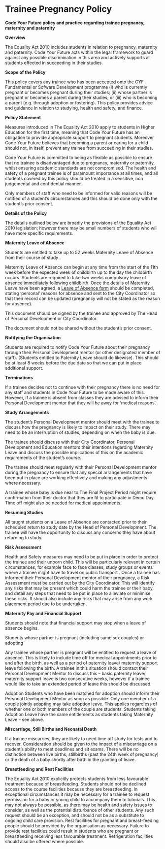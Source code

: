 # Trainee Pregnancy Policy

**Code Your Future policy and practice regarding trainee pregnancy, maternity and paternity**

**Overview**

The Equality Act 2010 includes students in relation to pregnancy, maternity and paternity. Code Your Future acts within the legal framework to guard against any possible discrimination in this area and actively supports all students effected in succeeding in their studies.

**Scope of the Policy**

This policy covers any trainee who has been accepted onto the CYF Fundamental or Sofware Development programme (i) who is currently pregnant or becomes pregnant during their studies; (ii) whose partner is pregnant or becomes a parent during their studies; or (iii) who is becoming a parent (e.g. through adoption or fostering). This policy provides advice and guidance in relation to studying, health and safety, and finance.

**Policy Statement**

Measures introduced in The Equality Act 2010 apply to students in Higher Education for the first time, meaning that Code Your Future has an obligation to provide appropriate support to pregnant students. Moreover Code Your Future believes that becoming a parent or caring for a child should not, in itself, prevent any trainee from succeeding in their studies.

Code Your Future is committed to being as flexible as possible to ensure that no trainee is disadvantaged due to pregnancy, maternity or paternity, whilst ensuring academic standards are not compromised. The health and safety of a pregnant trainee is of paramount importance at all times, and all students covered by this policy should be treated in a sensitive, non judgemental and confidential manner.

Only members of staff who need to be informed for valid reasons will be notified of a student’s circumstances and this should be done only with the student’s prior consent.

**Details of the Policy**

The details outlined below are broadly the provisions of the Equality Act 2010 legislation; however there may be small numbers of students who will have more specific requirements.

**Maternity Leave of Absence**

Students are entitled to take up to 52 weeks Maternity Leave of Absence from their course of study .

Maternity Leave of Absence can begin at any time from the start of the 11th week before the expected week of childbirth up to the day the childbirth occurs. Students are required to take two weeks compulsory leave of absence immediately following childbirth. Once the details of Maternity Leave have been agreed, a [Leave of Absence form](https://app.gitbook.com/@code-your-future/s/docs/organisation/agreements-and-rules/trainee-agreement/leave-of-absence-request) should be completed, stating ‘personal’ reasons for absence and sent to the City Coordinator so that their record can be updated (pregnancy will not be stated as the reason for absence).

This document should be signed by the trainee and approved by The Head of Personal Development or City Coordinator.

The document should not be shared without the student’s prior consent.

**Notifying the Organisation**

Students are required to notify Code Your Future about their pregnancy through their Personal Development mentor (or other designated member of staff). (Students entitled to Paternity Leave should do likewise). This should be at least 8 weeks before the due date so that we can put in place additional support.

**Terminations**

If a trainee decides not to continue with their pregnancy there is no need for any staff and students in Code Your Future to be made aware of this. However, if a trainee is absent from classes they are advised to inform their Personal Development mentor that they will be away for ‘medical reasons’.

**Study Arrangements**

The student’s Personal Development mentor should meet with the trainee to discuss how the pregnancy is likely to impact on their study. There may need to be an interruption of studies, depending on when the baby is due.

The trainee should discuss with their City Coordinator, Personal Development and Education mentors their intentions regarding Maternity Leave and discuss the possible implications of this on the academic requirements of the student’s course.

The trainee should meet regularly with their Personal Development mentor during the pregnancy to ensure that any special arrangements that have been put in place are working effectively and making any adjustments where necessary.

A trainee whose baby is due near to The Final Project Period might require confirmation from their doctor that they are fit to participate in Demo Day. Time off might also be needed for medical appointments.

**Resuming Studies**

All taught students on a Leave of Absence are contacted prior to their scheduled return to study date by the Head of Personal Development. The trainee will have the opportunity to discuss any concerns they have about returning to study.

**Risk Assessment**

Health and Safety measures may need to be put in place in order to protect the trainee and their unborn child. This will be particularly relevant in certain circumstances, for example face to face classes, study groups or events where a trainee might have to travel on public transport . Once a trainee has informed their Personal Development mentor of their pregnancy, a Risk Assessment must be carried out by the City Coordinator. This will identify any risks that may be present which could harm the trainee or their baby, and detail any steps that need to be put in place to alleviate or minimise these risks. It should also include any risks that may arise from any work placement period due to be undertaken.

**Maternity Pay and Financial Support**

Students should note that financial support may stop when a leave of absence begins.

Students whose partner is pregnant (including same sex couples) or adopting

Any trainee whose partner is pregnant will be entitled to request a leave of absence. This is likely to include time off for medical appointments prior to and after the birth, as well as a period of paternity leave/ maternity support leave following the birth. A trainee in this situation should contact their Personal Development Mentor to discuss this – basic paternity leave/ maternity support leave is two consecutive weeks, however if a trainee would like to take an extended period of leave this should be discussed.

Adoption Students who have been matched for adoption should inform their Personal Development Mentor as soon as possible. Only one member of a couple jointly adopting may take adoption leave. This applies regardless of whether one or both members of the couple are students. Students taking Adoption Leave have the same entitlements as students taking Maternity Leave – see above.

**Miscarriage, Still Births and Neonatal Death**

If a trainee miscarries, they are likely to need time off study for tests and to recover. Consideration should be given to the impact of a miscarriage on a student’s ability to meet deadlines and sit exams. There will be no distinction between live births, stillbirths (past the 24th week of pregnancy) or the death of a baby shortly after birth in the granting of leave.

**Breastfeeding and Rest Facilities**

The Equality Act 2010 explicitly protects students from less favourable treatment because of breastfeeding. Students should not be declined access to the course facilities because they are breastfeeding. In exceptional circumstances it may be necessary for a trainee to request permission for a baby or young child to accompany them to tutorials. This may not always be possible, as there may be health and safety issues to consider, as well as the potential disturbance of other students. Any such request should be an exception, and should not be as a substitute to ongoing child care provision. Rest facilities for pregnant and breast-feeding people should be provided by the organisation as necessary. Failure to provide rest facilities could result in students who are pregnant or breastfeeding receiving less favourable treatment. Refrigeration facilities should also be offered where possible.
